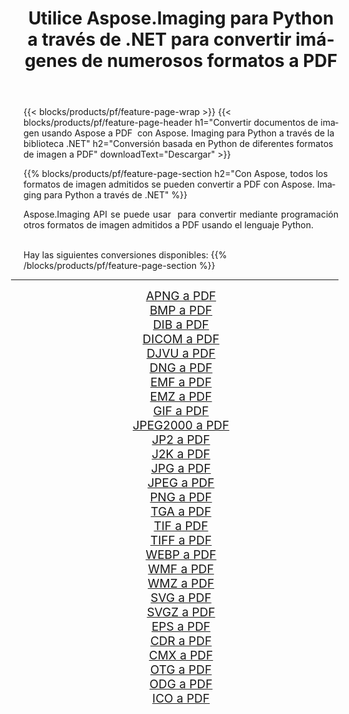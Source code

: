 ﻿---
title: Utilice Aspose.Imaging para Python a través de .NET para convertir imágenes de numerosos formatos a PDF 
weight: 3920
url: /es/python-net/conversion/to/pdf/ 
lang: es
langdirlevel: 2
locales: zh-hans,ja,it,ru,de,es,fr,nl,id,lt,pl,pt,vi,tr,ko,zh-hant,ar,hi,th,sv,cs,uk,he
description: Puede usar Aspose.Imaging para Python a través de la biblioteca .NET para convertir una variedad de formatos a PDF
---

{{< blocks/products/pf/feature-page-wrap >}}
{{< blocks/products/pf/feature-page-header h1="Convertir documentos de imagen usando Aspose a PDF  con Aspose. Imaging para Python a través de la biblioteca .NET" h2="Conversión basada en Python de diferentes formatos de imagen a PDF" downloadText="Descargar" >}}


{{% blocks/products/pf/feature-page-section  h2="Con Aspose, todos los formatos de imagen admitidos se pueden convertir a PDF con Aspose. Imaging para Python a través de .NET" %}}
<p align=justify>Aspose.Imaging API se puede usar  para convertir mediante programación otros formatos de imagen admitidos a PDF usando el lenguaje Python.</p>
<br/>
Hay las siguientes conversiones disponibles:
{{% /blocks/products/pf/feature-page-section %}}
<div class="container-fluid productfamilypage bg-gray">
    <div class="convertypes bg-gray agp-content section">
        <div class="container">
		<hr style="margin-left:-20px;"/>
		<div class="row other-converters" style="gap: 10px;font-size: 19px;text-align:center;">
		    <div class='col-md-2 other-converter remove-lp remove-rp'><a href="/imaging/es/python-net/conversion/apng-to-pdf/" style="padding:15px;">APNG a PDF</a></div>
<div class='col-md-2 other-converter remove-lp remove-rp'><a href="/imaging/es/python-net/conversion/bmp-to-pdf/" style="padding:15px;">BMP a PDF</a></div>
<div class='col-md-2 other-converter remove-lp remove-rp'><a href="/imaging/es/python-net/conversion/dib-to-pdf/" style="padding:15px;">DIB a PDF</a></div>
<div class='col-md-2 other-converter remove-lp remove-rp'><a href="/imaging/es/python-net/conversion/dicom-to-pdf/" style="padding:15px;">DICOM a PDF</a></div>
<div class='col-md-2 other-converter remove-lp remove-rp'><a href="/imaging/es/python-net/conversion/djvu-to-pdf/" style="padding:15px;">DJVU a PDF</a></div>
<div class='col-md-2 other-converter remove-lp remove-rp'><a href="/imaging/es/python-net/conversion/dng-to-pdf/" style="padding:15px;">DNG a PDF</a></div>
<div class='col-md-2 other-converter remove-lp remove-rp'><a href="/imaging/es/python-net/conversion/emf-to-pdf/" style="padding:15px;">EMF a PDF</a></div>
<div class='col-md-2 other-converter remove-lp remove-rp'><a href="/imaging/es/python-net/conversion/emz-to-pdf/" style="padding:15px;">EMZ a PDF</a></div>
<div class='col-md-2 other-converter remove-lp remove-rp'><a href="/imaging/es/python-net/conversion/gif-to-pdf/" style="padding:15px;">GIF a PDF</a></div>
<div class='col-md-2 other-converter remove-lp remove-rp'><a href="/imaging/es/python-net/conversion/jpeg2000-to-pdf/" style="padding:15px;">JPEG2000 a PDF</a></div>
<div class='col-md-2 other-converter remove-lp remove-rp'><a href="/imaging/es/python-net/conversion/jp2-to-pdf/" style="padding:15px;">JP2 a PDF</a></div>
<div class='col-md-2 other-converter remove-lp remove-rp'><a href="/imaging/es/python-net/conversion/j2k-to-pdf/" style="padding:15px;">J2K a PDF</a></div>
<div class='col-md-2 other-converter remove-lp remove-rp'><a href="/imaging/es/python-net/conversion/jpg-to-pdf/" style="padding:15px;">JPG a PDF</a></div>
<div class='col-md-2 other-converter remove-lp remove-rp'><a href="/imaging/es/python-net/conversion/jpeg-to-pdf/" style="padding:15px;">JPEG a PDF</a></div>
<div class='col-md-2 other-converter remove-lp remove-rp'><a href="/imaging/es/python-net/conversion/png-to-pdf/" style="padding:15px;">PNG a PDF</a></div>
<div class='col-md-2 other-converter remove-lp remove-rp'><a href="/imaging/es/python-net/conversion/tga-to-pdf/" style="padding:15px;">TGA a PDF</a></div>
<div class='col-md-2 other-converter remove-lp remove-rp'><a href="/imaging/es/python-net/conversion/tif-to-pdf/" style="padding:15px;">TIF a PDF</a></div>
<div class='col-md-2 other-converter remove-lp remove-rp'><a href="/imaging/es/python-net/conversion/tiff-to-pdf/" style="padding:15px;">TIFF a PDF</a></div>
<div class='col-md-2 other-converter remove-lp remove-rp'><a href="/imaging/es/python-net/conversion/webp-to-pdf/" style="padding:15px;">WEBP a PDF</a></div>
<div class='col-md-2 other-converter remove-lp remove-rp'><a href="/imaging/es/python-net/conversion/wmf-to-pdf/" style="padding:15px;">WMF a PDF</a></div>
<div class='col-md-2 other-converter remove-lp remove-rp'><a href="/imaging/es/python-net/conversion/wmz-to-pdf/" style="padding:15px;">WMZ a PDF</a></div>
<div class='col-md-2 other-converter remove-lp remove-rp'><a href="/imaging/es/python-net/conversion/svg-to-pdf/" style="padding:15px;">SVG a PDF</a></div>
<div class='col-md-2 other-converter remove-lp remove-rp'><a href="/imaging/es/python-net/conversion/svgz-to-pdf/" style="padding:15px;">SVGZ a PDF</a></div>
<div class='col-md-2 other-converter remove-lp remove-rp'><a href="/imaging/es/python-net/conversion/eps-to-pdf/" style="padding:15px;">EPS a PDF</a></div>
<div class='col-md-2 other-converter remove-lp remove-rp'><a href="/imaging/es/python-net/conversion/cdr-to-pdf/" style="padding:15px;">CDR a PDF</a></div>
<div class='col-md-2 other-converter remove-lp remove-rp'><a href="/imaging/es/python-net/conversion/cmx-to-pdf/" style="padding:15px;">CMX a PDF</a></div>
<div class='col-md-2 other-converter remove-lp remove-rp'><a href="/imaging/es/python-net/conversion/otg-to-pdf/" style="padding:15px;">OTG a PDF</a></div>
<div class='col-md-2 other-converter remove-lp remove-rp'><a href="/imaging/es/python-net/conversion/odg-to-pdf/" style="padding:15px;">ODG a PDF</a></div>
<div class='col-md-2 other-converter remove-lp remove-rp'><a href="/imaging/es/python-net/conversion/ico-to-pdf/" style="padding:15px;">ICO a PDF</a></div>
                </div>
        </div>
    </div>
</div>
<br/>

